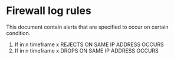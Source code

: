 # Firewall log rules

This document contain alerts that are specified to occur on certain condition.

1. If in n timeframe x REJECTS ON SAME IP ADDRESS OCCURS
2. If in n timeframe x DROPS ON SAME IP ADDRESS OCCURS
